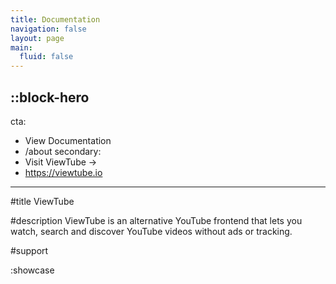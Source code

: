 ```yaml
---
title: Documentation
navigation: false
layout: page
main:
  fluid: false
---
```


::block-hero
---
cta:
  - View Documentation
  - /about
secondary:
  - Visit ViewTube →
  - https://viewtube.io

---

#title
ViewTube

#description
ViewTube is an alternative YouTube frontend that lets you watch, search and discover YouTube videos without ads or tracking.

#support

:showcase

